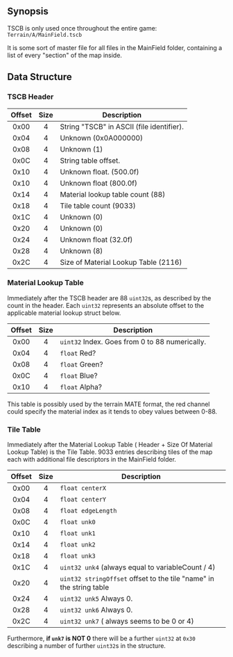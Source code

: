 ## Synopsis

TSCB is only used once throughout the entire game: `Terrain/A/MainField.tscb`

It is some sort of master file for all files in the MainField folder, containing
a list of every "section" of the map inside.

## Data Structure

### TSCB Header

| Offset | Size | Description                               |
|:------:|:----:|-------------------------------------------|
|  0x00  |  4   | String "TSCB" in ASCII (file identifier). |
|  0x04  |  4   | Unknown (0x0A000000)                      |
|  0x08  |  4   | Unknown (1)                               |
|  0x0C  |  4   | String table offset.                      |
|  0x10  |  4   | Unknown float. (500.0f)                   |
|  0x10  |  4   | Unknown float (800.0f)                    |
|  0x14  |  4   | Material lookup table count (88)          |
|  0x18  |  4   | Tile table count (9033)                   |
|  0x1C  |  4   | Unknown (0)                               |
|  0x20  |  4   | Unknown (0)                               |
|  0x24  |  4   | Unknown float (32.0f)                     |
|  0x28  |  4   | Unknown (8)                               |
|  0x2C  |  4   | Size of Material Lookup Table (2116)      |

### Material Lookup Table

Immediately after the TSCB header are 88 `uint32`s, as described by the count in
the header. Each `uint32` represents an absolute offset to the applicable material
lookup struct below.

| Offset | Size | Description                                    |
|:------:|:----:|------------------------------------------------|
|  0x00  |  4   | `uint32` Index. Goes from 0 to 88 numerically. |
|  0x04  |  4   | `float` Red?                                   |
|  0x08  |  4   | `float` Green?                                 |
|  0x0C  |  4   | `float` Blue?                                  |
|  0x10  |  4   | `float` Alpha?                                 |

This table is possibly used by the terrain MATE format, the red channel could
specify the material index as it tends to obey values between 0-88.

### Tile Table

Immediately after the Material Lookup Table ( Header + Size Of Material Lookup
Table) is the Tile Table. 9033 entries describing tiles of the map each with
additional file descriptors in the MainField folder.

| Offset | Size | Description                                                         |
|:------:|:----:|---------------------------------------------------------------------|
|  0x00  |  4   | `float centerX`                                                     |
|  0x04  |  4   | `float centerY`                                                     |
|  0x08  |  4   | `float edgeLength`                                                  |
|  0x0C  |  4   | `float unk0`                                                        |
|  0x10  |  4   | `float unk1`                                                        |
|  0x14  |  4   | `float unk2`                                                        |
|  0x18  |  4   | `float unk3`                                                        |
|  0x1C  |  4   | `uint32 unk4` (always equal to variableCount / 4)                   |
|  0x20  |  4   | `uint32 stringOffset` offset to the tile "name" in the string table |
|  0x24  |  4   | `uint32 unk5` Always 0.                                             |
|  0x28  |  4   | `uint32 unk6` Always 0.                                             |
|  0x2C  |  4   | `uint32 unk7` ( always seems to be 0 or 4)                          |

Furthermore, **if `unk7` is NOT 0** there will be a further `uint32` at `0x30`
describing a number of further `uint32`s in the structure.
